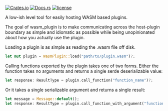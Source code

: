 [![Crates.io](https://img.shields.io/crates/v/wasm_plugin_host.svg)](https://crates.io/crates/wasm_plugin_host)
[![Docs.rs](https://docs.rs/wasm_plugin_host/badge.svg)](https://docs.rs/wasm_plugin_host)
[![license](https://img.shields.io/badge/license-MIT-blue.svg)](../LICENSE)


A low-ish level tool for easily hosting WASM based plugins.


The goal of wasm_plugin is to make communicating across the host-plugin
boundary as simple and idiomatic as possible while being unopinionated
 about how you actually use the plugin.
 
 
Loading a plugin is as simple as reading the .wasm file off disk.

```rust
let mut plugin = WasmPlugin::load("path/to/plugin.wasm")?;
```

Calling functions exported by the plugin takes one of two forms. Either
 the function takes no arguments and returns a single serde deserializable
value:

```rust
let response: ResultType = plugin.call_function("function_name")?;
```

Or it takes a single serializable argument and returns a single result:

```rust
let message = Message::default();
let response: ResultType = plugin.call_function_with_argument("function_name", &message)?;
```
